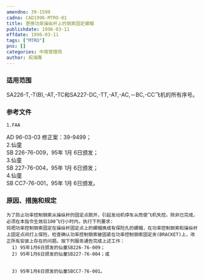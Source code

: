 ```yaml
---
amendno: 39-1590  
cadno: CAD1996-MTRO-01  
title: 更换功率操纵杆上的钢索固定螺帽  
publishdate: 1996-03-11  
effdate: 1996-03-11  
tags: ["MTRO"]  
pns: []  
categories: 中南管理局  
author: 祝海鹰  
---
```

  
### 适用范围  
SA226-T,-T(B),-AT,-TC和SA227-DC,-TT,-AT,-AC,－BC,-CC飞机的所有序号。  
  
<!--more-->  
### 参考文件  
    1.FAA  
AD 96-03-03 修正案：39-9499；  
    2.仙童  
SB 226-76-009，95年 1月 6日颁发；  
    3.仙童  
SB 227-76-004，95年 1月 6日颁发；  
    4.仙童  
SB CC7-76-001，95年 1月 6日颁发。  
  
### 原因、措施和规定  
    为了防止功率控制钢索从操纵杆的固定点脱开，引起发动机停车从而使飞机失控。除非已完成，必须在本指令生效后100飞行小时内，执行下列要求:  
    将把功率控制钢索固定在操纵杆固定点上的螺帽换成有保险孔的螺帽，在功率控制钢索和操纵杆上固定点间打上保险，检查确认功率控制钢索被固紧在功率控制钢索固定夹(BRACKET)上，改正所有安装上存在的问题。按下列服务通告完成上述工作：  
      1) 95年1月6日颁发的仙童SB226-76-009；  
      2) 95年1月6日颁发的仙童SB227-76-004；或   
  
  
      3) 95年1月6日颁发的仙童SBCC7-76-001。  
